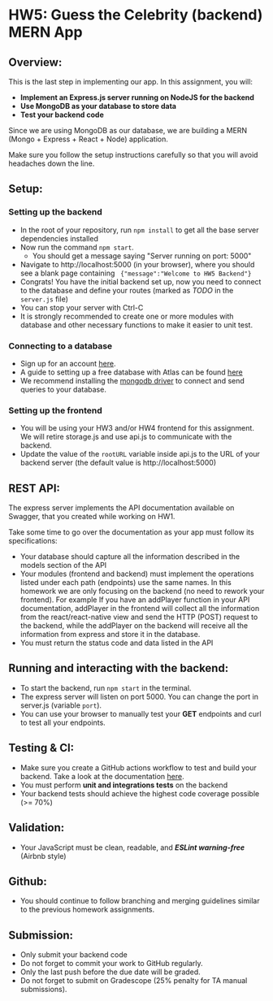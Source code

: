 # HW5: Guess the Celebrity (backend) MERN App

## Overview:

This is the last step in implementing our app.
In this assignment, you will:

- **Implement an Express.js server running on NodeJS for the backend**
- **Use MongoDB  as your database to store data**
- **Test your backend code**

Since we are using MongoDB as our database, we are building a MERN (Mongo + Express + React + Node) application. 

Make sure you follow the setup instructions carefully so that you will avoid headaches down the line.

## Setup:

### Setting up the backend

- In the root of your repository, run `npm install` to get all the base server dependencies installed
- Now run the command `npm start`.
  - You should get a message saying "Server running on port: 5000"
- Navigate to http://localhost:5000 (in your browser), where you should see a blank page containing ` {"message":"Welcome to HW5 Backend"}`
- Congrats! You have the initial backend set up, now you need to connect to the database and define your routes (marked as _TODO_ in the `server.js` file)
- You can stop your server with Ctrl-C
- It is strongly recommended to create one or more modules with database and other necessary functions to make it easier to unit test.

### Connecting to a database

- Sign up for an account [here](https://account.mongodb.com/account/register).
- A guide to setting up a free database with Atlas can be found [here](https://intercom.help/mongodb-atlas/en/articles/3013643-creating-databases-and-collections-for-atlas-clusters)
- We recommend installing the [mongodb driver](https://www.npmjs.com/package/mongodb) to connect and send queries to your database.

### Setting up the frontend

- You will be using your HW3 and/or HW4 frontend for this assignment. We will retire storage.js and use api.js to communicate with the backend.
- Update the value of the `rootURL` variable inside api.js to the URL of your backend server (the default value is http://localhost:5000)




## REST API:

The express server implements the API documentation available on Swagger, that you created while working on HW1. 

Take some time to go over the documentation as your app must follow its specifications:

- Your database should capture all the information described in the models section of the API
- Your modules (frontend and backend) must implement the operations listed under each path (endpoints) use the same names. In this homework we are only focusing on the backend (no need to rework your frontend). For example If you have an addPlayer function in your API documentation, addPlayer in the frontend will collect all the information from the react/react-native view and send the HTTP (POST) request to the backend, while the addPlayer on the backend will receive all the information from express and store it in the database.
- You must return the status code and data listed in the API

## Running and interacting with the backend:

- To start the backend, run `npm start` in the terminal.
- The express server will listen on port 5000. You can
  change the port in server.js (variable `port`).
- You can use your browser to manually test your **GET** endpoints and curl to test all your endpoints.

## Testing & CI:

- Make sure you create a GitHub actions workflow to test and build your backend. Take a look at the documentation [here](https://docs.github.com/en/actions/automating-builds-and-tests/building-and-testing-nodejs-or-python).
- You must perform **unit and integrations tests** on the backend
- Your backend tests should achieve the highest code coverage possible (>= 70%)

## Validation:

- Your JavaScript must be clean, readable, and **_ESLint warning-free_** (Airbnb style)

## Github:

- You should continue to follow branching and merging guidelines similar to the previous homework assignments.

## Submission:

- Only submit your backend code
- Do not forget to commit your work to GitHub regularly.
- Only the last push before the due date will be graded.
- Do not forget to submit on Gradescope (25% penalty for TA manual submissions).
